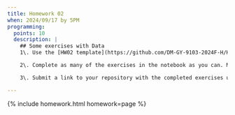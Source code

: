 ```yaml
---
title: Homework 02
when: 2024/09/17 by 5PM
programming:
  points: 10
  description: |
    ## Some exercises with Data
    1\. Use the [HW02 template](https://github.com/DM-GY-9103-2024F-H/HW02) to start a repository in your organization's GitHub space. It should be named HW02. Open the notebook file in [GitHub Codespaces](https://github.com/codespaces) to continue with the exercises.

    2\. Complete as many of the exercises in the notebook as you can. Make sure to keep the notebook synchronized with your github repo.

    3\. Submit a link to your repository with the completed exercises using [Brightspace](https://brightspace.nyu.edu/).

---
```

{% include homework.html homework=page %}
